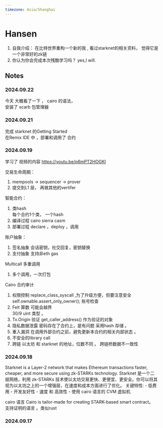 ```yaml
---
timezone: Asia/Shanghai
---
```



# Hansen

1. 自我介绍： 在比特世界重构一个新的我 , 看过starknet的相关资料， 觉得它是一个非常好的zk链 
2. 你认为你会完成本次残酷学习吗？  yes,I will.

## Notes

<!-- Content_START -->
### 2024.09.22
今天 大概看了一下  ， cairo  的语法，   
安装了 scarb 包管理器  

### 2024.09.21

完成  starknet 的Getting Started   
在Remix IDE 中 ，部署和调用了 合约 

### 2024.09.19
学习了 视频的内容  https://youtu.be/p6mPT2HOGKI

交易生命周期：
1. mempools -> sequencer -> prover  
2. 提交到L1 层， 再做其他的vertifer

智能合约：
1. 类hash  
   每个合约1个类， 一个hash  
2. 编译过程
   cairo  sierra  casm 
3. 部署过程 
   declare   ，deploy  ，调用 
   
账户抽象：
1. 签名抽象 
   会话密钥，社交回复，密钥替换
2. 支付抽象
   支持非eth gas
   
Multicall  多重调用
1. 多个调用，一次打包  

Cairo 合约审计
1. 权限控制
   replace_class_syscall ,为了升级方便，但要注意安全  
   self.ownable.assert_only_owner();  账号检查
2. Felt 算数
   可能会越界   
   30/9    uint 类型 。
3. Tx.Origin 验证 
   get_caller_address() 作为验证的对象 
4. 隐私数据泄露
    密码存在了合约上，是有问题 
	采用hash 存储 。
5. 重入漏洞
   在调用外部合约之前，避免更新本合约的相关内部状态 。 
6. 不安全的library call 
7. 跨链
   以太坊 和 starknet 的地址，位数不同 。 
   跨链桥数据不一致性   

### 2024.09.18

Starknet is a Layer-2 network that makes Ethereum transactions faster, cheaper, and more secure using zk-STARKs technology. 
Starknet 是一个二层网络，利用 zk-STARKs 技术使以太坊交易更快、更便宜、更安全。你可以将其视为以太坊之上的一个增强层，在速度和成本方面进行了优化。
关键特性:
	- 低费用
	- 开发友好性 
	- 速度 和 高效性 
	- 使用 cairo 语言的 CVM  虚拟机 

cairo 语言
Cairo is tailor-made for creating STARK-based smart contract。 支持证明的语言 。类似rust  

### 2024.09.17




<!-- Content_END -->
